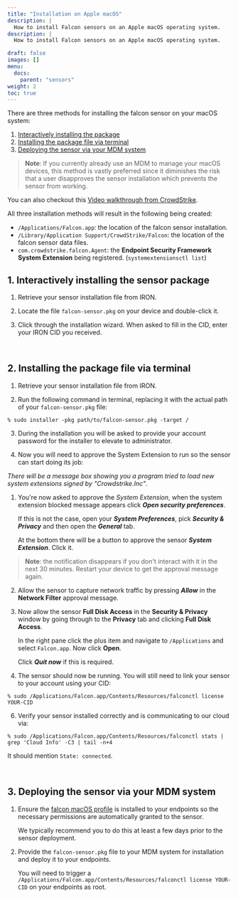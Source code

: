 ```yaml
---
title: "Installation on Apple macOS"
description: |
  How to install Falcon sensors on an Apple macOS operating system.
description: |
  How to install Falcon sensors on an Apple macOS operating system.

draft: false
images: []
menu:
  docs:
    parent: "sensors"
weight: 2
toc: true
---
```


There are three methods for installing the falcon sensor on your macOS system:

1. [Interactively installing the package](#1-interactively-installing-the-sensor-package)
2. [Installing the package file via terminal](#2-installing-the-package-file-via-terminal)
3. [Deploying the sensor via your MDM system](#3-deploying-the-sensor-via-your-mdm-system)

> **Note**: If you currently already use an MDM to manage your macOS devices, this method is vastly preferred since it diminishes the risk that a user disapproves the sensor installation which prevents the sensor from working.

You can also checkout this [Video walkthrough from CrowdStrike](https://youtu.be/SmlO2uEldgk).

All three installation methods will result in the following being created:

- `/Applications/Falcon.app`: the location of the falcon sensor installation.
- `/Library/Application Support/CrowdStrike/Falcon`: the location of the falcon sensor data files.
- `com.crowdstrike.falcon.Agent`: the **Endpoint Security Framework System Extension** being registered. (`systemextensionsctl list`)

## 1. Interactively installing the sensor package

1. Retrieve your sensor installation file from IRON.

2. Locate the file `falcon-sensor.pkg` on your device and double-click it.

3. Click through the installation wizard. When asked to fill in the CID, enter your IRON CID you received.

&nbsp;

## 2. Installing the package file via terminal

1. Retrieve your sensor installation file from IRON.

2. Run the following command in terminal, replacing it with the actual path of your `falcon-sensor.pkg` file:

```shell
% sudo installer -pkg path/to/falcon-sensor.pkg -target /
```

3. During the installation you will be asked to provide your account password for the installer to elevate to administrator.

4. Now you will need to approve the System Extension to run so the sensor can start doing its job:

  *There will be a message box showing you a program tried to load new system extensions signed by "Crowdstrike.Inc"*.

  1. You're now asked to approve the *System Extension*, when the system extension blocked message appears click **_Open security preferences_**.

     If this is not the case, open your **_System Preferences_**, pick **_Security & Privacy_** and then open the ***_General_*** tab.  

     At the bottom there will be a button to approve the sensor **_System Extension_**. Click it.

  > **Note**: the notification disappears if you don't interact with it in the next 30 minutes. Restart your device to get the approval message again.

  2. Allow the sensor to capture network traffic by pressing **_Allow_** in the **Network Filter** approval message.

  3. Now allow the sensor **Full Disk Access** in the **Security & Privacy** window by going through to the **Privacy** tab and clicking **Full Disk Access**.
     
     In the right pane click the plus item and navigate to `/Applications` and select `Falcon.app`. Now click **Open**.
  
     Click **_Quit now_** if this is required.

5. The sensor should now be running. You will still need to link your sensor to your account using your CID:

  ```shell
  % sudo /Applications/Falcon.app/Contents/Resources/falconctl license YOUR-CID
  ```

6. Verify your sensor installed correctly and is communicating to our cloud via:

```shell
% sudo /Applications/Falcon.app/Contents/Resources/falconctl stats | grep 'Cloud Info' -C3 | tail -n+4
```

It should mention `State: connected`.

&nbsp;

## 3. Deploying the sensor via your MDM system

1. Ensure the [falcon macOS profile](/assets/falcon/profile/falcon-macos-profile.mobileconfig) is installed to your endpoints so the necessary permissions are automatically granted to the sensor.

   We typically recommend you to do this at least a few days prior to the sensor deployment. 

2. Provide the `falcon-sensor.pkg` file to your MDM system for installation and deploy it to your endpoints.
   
   You will need to trigger a `/Applications/Falcon.app/Contents/Resources/falconctl license YOUR-CID` on your endpoints as root.

&nbsp;
